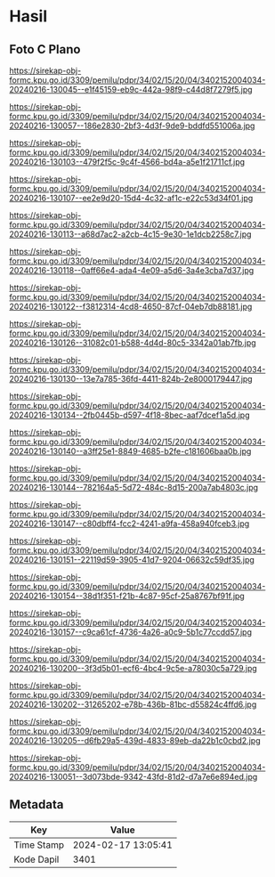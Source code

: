 # Hasil

## Foto C Plano

https://sirekap-obj-formc.kpu.go.id/3309/pemilu/pdpr/34/02/15/20/04/3402152004034-20240216-130045--e1f45159-eb9c-442a-98f9-c44d8f7279f5.jpg

https://sirekap-obj-formc.kpu.go.id/3309/pemilu/pdpr/34/02/15/20/04/3402152004034-20240216-130057--186e2830-2bf3-4d3f-9de9-bddfd551006a.jpg

https://sirekap-obj-formc.kpu.go.id/3309/pemilu/pdpr/34/02/15/20/04/3402152004034-20240216-130103--479f2f5c-9c4f-4566-bd4a-a5e1f21711cf.jpg

https://sirekap-obj-formc.kpu.go.id/3309/pemilu/pdpr/34/02/15/20/04/3402152004034-20240216-130107--ee2e9d20-15d4-4c32-af1c-e22c53d34f01.jpg

https://sirekap-obj-formc.kpu.go.id/3309/pemilu/pdpr/34/02/15/20/04/3402152004034-20240216-130113--a68d7ac2-a2cb-4c15-9e30-1e1dcb2258c7.jpg

https://sirekap-obj-formc.kpu.go.id/3309/pemilu/pdpr/34/02/15/20/04/3402152004034-20240216-130118--0aff66e4-ada4-4e09-a5d6-3a4e3cba7d37.jpg

https://sirekap-obj-formc.kpu.go.id/3309/pemilu/pdpr/34/02/15/20/04/3402152004034-20240216-130122--f3812314-4cd8-4650-87cf-04eb7db88181.jpg

https://sirekap-obj-formc.kpu.go.id/3309/pemilu/pdpr/34/02/15/20/04/3402152004034-20240216-130126--31082c01-b588-4d4d-80c5-3342a01ab7fb.jpg

https://sirekap-obj-formc.kpu.go.id/3309/pemilu/pdpr/34/02/15/20/04/3402152004034-20240216-130130--13e7a785-36fd-4411-824b-2e8000179447.jpg

https://sirekap-obj-formc.kpu.go.id/3309/pemilu/pdpr/34/02/15/20/04/3402152004034-20240216-130134--2fb0445b-d597-4f18-8bec-aaf7dcef1a5d.jpg

https://sirekap-obj-formc.kpu.go.id/3309/pemilu/pdpr/34/02/15/20/04/3402152004034-20240216-130140--a3ff25e1-8849-4685-b2fe-c181606baa0b.jpg

https://sirekap-obj-formc.kpu.go.id/3309/pemilu/pdpr/34/02/15/20/04/3402152004034-20240216-130144--782164a5-5d72-484c-8d15-200a7ab4803c.jpg

https://sirekap-obj-formc.kpu.go.id/3309/pemilu/pdpr/34/02/15/20/04/3402152004034-20240216-130147--c80dbff4-fcc2-4241-a9fa-458a940fceb3.jpg

https://sirekap-obj-formc.kpu.go.id/3309/pemilu/pdpr/34/02/15/20/04/3402152004034-20240216-130151--22119d59-3905-41d7-9204-06632c59df35.jpg

https://sirekap-obj-formc.kpu.go.id/3309/pemilu/pdpr/34/02/15/20/04/3402152004034-20240216-130154--38d1f351-f21b-4c87-95cf-25a8767bf91f.jpg

https://sirekap-obj-formc.kpu.go.id/3309/pemilu/pdpr/34/02/15/20/04/3402152004034-20240216-130157--c9ca61cf-4736-4a26-a0c9-5b1c77ccdd57.jpg

https://sirekap-obj-formc.kpu.go.id/3309/pemilu/pdpr/34/02/15/20/04/3402152004034-20240216-130200--3f3d5b01-ecf6-4bc4-9c5e-a78030c5a729.jpg

https://sirekap-obj-formc.kpu.go.id/3309/pemilu/pdpr/34/02/15/20/04/3402152004034-20240216-130202--31265202-e78b-436b-81bc-d55824c4ffd6.jpg

https://sirekap-obj-formc.kpu.go.id/3309/pemilu/pdpr/34/02/15/20/04/3402152004034-20240216-130205--d6fb29a5-439d-4833-89eb-da22b1c0cbd2.jpg

https://sirekap-obj-formc.kpu.go.id/3309/pemilu/pdpr/34/02/15/20/04/3402152004034-20240216-130051--3d073bde-9342-43fd-81d2-d7a7e6e894ed.jpg


## Metadata

| Key        | Value               |
| ---------- | ------------------- |
| Time Stamp | 2024-02-17 13:05:41 |
| Kode Dapil | 3401                |



